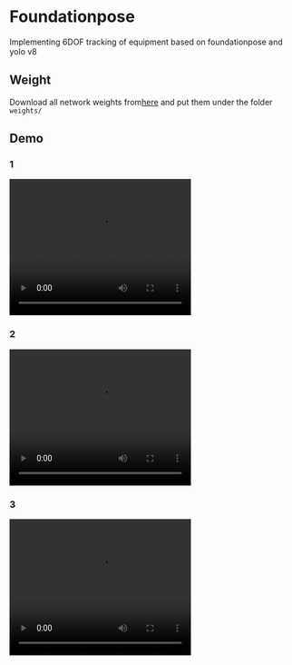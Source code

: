 # Foundationpose
Implementing 6DOF tracking of equipment based on foundationpose and yolo v8

## Weight

Download all network weights from[here](https://cashkisi-my.sharepoint.com/:f:/g/personal/wenwu_guo_cair-cas_org_hk/EiIIqa0XDKxIrojRXSSAVoEBz6cUKBTdvSllwHx8uFxd2A?e=wQZySx) and put them under the folder `weights/`


## Demo

### 1
<video width="320" height="240" controls>
  <source src="视频链接3.mp4" type="video/mp4">
  您的浏览器不支持 video 标签。
</video>

### 2
<video width="320" height="240" controls>
  <source src="视频链接3.mp4" type="video/mp4">
  您的浏览器不支持 video 标签。
</video>

### 3
<video width="320" height="240" controls>
  <source src="视频链接3.mp4" type="video/mp4">
  您的浏览器不支持 video 标签。
</video>
